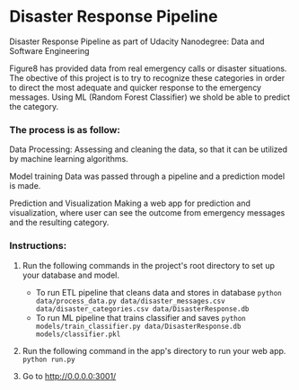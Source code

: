 # Disaster Response Pipeline
Disaster Response Pipeline as part of Udacity Nanodegree: Data and Software Engineering

Figure8 has provided data from real emergency calls or disaster situations. The obective of this project is to try to recognize these categories in order to direct the most adequate and quicker response to the emergency messages. Using ML (Random Forest Classifier) we shold be able to predict the category.

### The process is as follow:
Data Processing: Assessing and cleaning the data, so that it can be utilized by machine learning algorithms.

Model training Data was passed through a pipeline and a prediction model is made.

Prediction and Visualization Making a web app for prediction and visualization, where user can see the outcome from emergency messages and the resulting category.

### Instructions:
1. Run the following commands in the project's root directory to set up your database and model.

    - To run ETL pipeline that cleans data and stores in database
        `python data/process_data.py data/disaster_messages.csv data/disaster_categories.csv data/DisasterResponse.db`
    - To run ML pipeline that trains classifier and saves
        `python models/train_classifier.py data/DisasterResponse.db models/classifier.pkl`

2. Run the following command in the app's directory to run your web app.
    `python run.py`

3. Go to http://0.0.0.0:3001/
